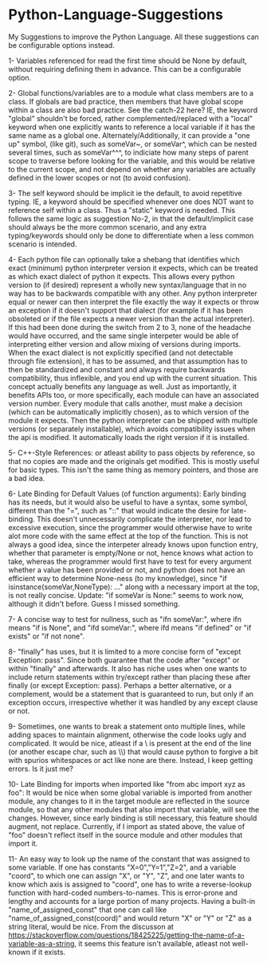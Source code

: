 # Python-Language-Suggestions
My Suggestions to improve the Python Language. All these suggestions can be configurable options instead.

1- Variables referenced for read the first time should be None by default, without requiring defining them in advance. This can be a configurable option.

2- Global functions/variables are to a module what class members are to a class. If globals are bad practice, then members that have global scope within a class are also bad practice. See the catch-22 here? IE, the keyword "global" shouldn't be forced, rather complemented/replaced with a "local" keyword when one explicitly wants to reference a local variable if it has the same name as a global one. Alternately/Additionally, it can provide a "one up" symbol, (like git), such as someVar~, or someVar^, which can be nested several times, such as someVar^^^, to indiciate how many steps of parent scope to traverse before looking for the variable, and this would be relative to the current scope, and not depend on whether any variables are actually defined in the lower scopes or not (to avoid confusion).

3- The self keyword should be implicit ie the default, to avoid repetitive typing. IE, a keyword should be specified whenever one does NOT want to reference self within a class. Thus a "static" keyword is needed. This follows the same logic as suggestion No-2, in that the default/implicit case should always be the more common scenario, and any extra typing/keywords should only be done to differentiate when a less common scenario is intended.

4- Each python file can optionally take a shebang that identifies which exact (minimum) python interpreter version it expects, which can be treated as which exact dialect of python it expects. This allows every python version to (if desired) represent a wholly new syntax/language that in no way has to be backwards compatible with any other. Any python interpreter equal or newer can then interpret the file exactly the way it expects or throw an exception if it doesn't support that dialect (for example if it has been obsoleted or if the file expects a newer version than the actual interpreter). If this had been done during the switch from 2 to 3, none of the headache would have occurred, and the same single interpeter would be able of interpreting either version and allow mixing of versions during imports. When the exact dialect is not explicitly specified (and not detectable through file extension), it has to be assumed, and that assumption has to then be standardized and constant and always require backwards compatibility, thus inflexible, and you end up with the current situation. This concept actually benefits any language as well. Just as importantly, it benefits APIs too, or more specifically, each module can have an associated version number. Every module that calls another, must make a decision (which can be automatically implicitly chosen), as to which version of the module it expects. Then the python interpreter can be shipped with multiple versions (or separately installable), which avoids compatibility issues when the api is modified. It automatically loads the right version if it is installed.

5- C++-Style References: or atleast ability to pass objects by reference, so that no copies are made and the originals get modified. This is mostly useful for basic types. This isn't the same thing as memory pointers, and those are a bad idea.

6- Late Binding for Default Values (of function arguments): Early binding has its needs, but it would also be useful to have a syntax, some symbol, different than the "=", such as "::" that would indicate the desire for late-binding. This doesn't unnecessarily complicate the interpreter, nor lead to excessive execution, since the programmer would otherwise have to write alot more code with the same effect at the top of the function. This is not always a good idea, since the interpeter already knows upon function entry, whether that parameter is empty/None or not, hence knows what action to take, whereas the programmer would first have to test for every argument whether a value has been provided or not, and python does not have an efficient way to determine None-ness (to my knowledge), since "if isinstance(someVar,NoneType): ..." along with a necessary import at the top, is not really concise. Update: "if someVar is None:" seems to work now, although it didn't before. Guess I missed something.

7- A concise way to test for nullness, such as "ifn someVar:", where ifn means "if is None", and "ifd someVar:", where ifd means "if defined" or "if exists" or "if not none".

8- "finally" has uses, but it is limited to a more concise form of "except Exception: pass". Since both guarantee that the code after "except" or within "finally" and afterwards. It also has niche uses when one wants to include return statements within try/except rather than placing these after finally (or except Exception: pass). Perhaps a better alternative, or a complement, would be a statement that is guaranteed to run, but only if an exception occurs, irrespective whether it was handled by any except clause or not.

9- Sometimes, one wants to break a statement onto multiple lines, while adding spaces to maintain alignment, otherwise the code looks ugly and complicated. It would be nice, atleast if a \ is present at the end of the line (or another escape char, such as \\\\) that would cause python to forgive a bit with spurios whitespaces or act like none are there. Instead, I keep getting errors. Is it just me?

10- Late Binding for imports when imported like "from abc import xyz as foo": It would be nice when some global variable is imported from another module, any changes to it in the target module are reflected in the source module, so that any other modules that also import that variable, will see the changes. However, since early binding is still necessary, this feature should augment, not replace. Currently, if I import as stated above, the value of "foo" doesn't reflect itself in the source module and other modules that import it.

11- An easy way to look up the name of the constant that was assigned to some variable. If one has constants "X=0","Y=1","Z=2", and a variable "coord", to which one can assign "X", or "Y", "Z", and one later wants to know which axis is assigned to "coord", one has to write a reverse-lookup function with hard-coded numbers-to-names. This is error-prone and lengthy and accounts for a large portion of many projects. Having a built-in "name_of_assigned_const" that one can call like "name_of_assigned_const(coord)" and would return "X" or "Y" or "Z" as a string literal, would be nice. From the discusson at https://stackoverflow.com/questions/18425225/getting-the-name-of-a-variable-as-a-string, it seems this feature isn't available, atleast not well-known if it exists.

